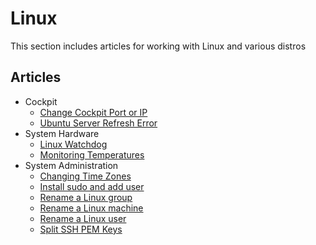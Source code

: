 # Linux

This section includes articles for working with Linux and various distros

## Articles

- Cockpit
    - [Change Cockpit Port or IP](CockpitChnageListener.md)
    - [Ubuntu Server Refresh Error](UbuntuCachRefreshErrorCockpit.md)
- System Hardware
    - [Linux Watchdog](Watchdog.md)
    - [Monitoring Temperatures](CPUThermal.md)
- System Administration
    - [Changing Time Zones](ChangeTimeZone.md)
    - [Install sudo and add user](AddSudo.md)
    - [Rename a Linux group](RenameGroup.md)
    - [Rename a Linux machine](RenameHostMachine.md)
    - [Rename a Linux user](RenameUser.md)
    - [Split SSH PEM Keys](SplitPemSshKey.md)
